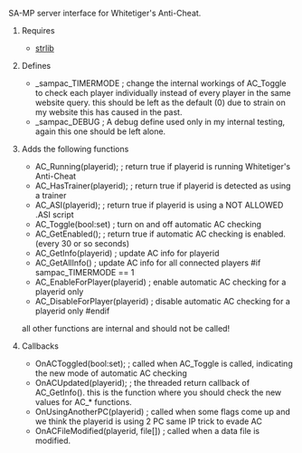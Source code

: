 SA-MP server interface for Whitetiger's Anti-Cheat.

1. Requires
	* [strlib](https://github.com/oscar-broman/strlib)

2. Defines
	* _sampac_TIMERMODE 		; change the internal workings of AC_Toggle to check each player individually instead of every player in the same website query. this should be left as the default (0) due to strain on my website this has caused in the past.
	* _sampac_DEBUG			; A debug define used only in my internal testing, again this one should be left alone.

3. Adds the following functions
	* AC_Running(playerid);		; return true if playerid is running Whitetiger's Anti-Cheat
	* AC_HasTrainer(playerid);	; return true if playerid is detected as using a trainer
	* AC_ASI(playerid);		; return true if playerid is using a NOT ALLOWED .ASI script
	* AC_Toggle(bool:set)		; turn on and off automatic AC checking
	* AC_GetEnabled();		; return true if automatic AC checking is enabled. (every 30 or so seconds)
	* AC_GetInfo(playerid)		; update AC info for playerid
	* AC_GetAllInfo()		; update AC info for all connected players
	#if sampac_TIMERMODE == 1
	* AC_EnableForPlayer(playerid)	; enable automatic AC checking for a playerid only
	* AC_DisableForPlayer(playerid) ; disable automatic AC checking for a playerid only
	#endif

	all other functions are internal and should not be called!
	
4. Callbacks
	* OnACToggled(bool:set);	; called when AC_Toggle is called, indicating the new mode of automatic AC checking
	* OnACUpdated(playerid);	; the threaded return callback of AC_GetInfo(). this is the function where you should check the new values for AC_* functions.
	* OnUsingAnotherPC(playerid) 	; called when some flags come up and we think the playerid is using 2 PC same IP trick to evade AC
	* OnACFileModified(playerid, file[])	; called when a data file is modified.
